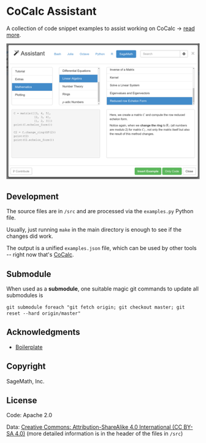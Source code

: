 # CoCalc Assistant

A collection of code snippet examples to assist working on CoCalc → [read more](src/README.md).

![](cocalc-assistant.png)

## Development

The source files are in `/src` and are processed via the `examples.py` Python file.

Usually, just running `make` in the main directory is enough to see if the changes did work.

The output is a unified `examples.json` file, which can be used by other tools -- right now that's [CoCalc](https://cocalc.com).

## Submodule

When used as a **submodule**, one suitable magic git commands to update all submodules is

```
git submodule foreach "git fetch origin; git checkout master; git reset --hard origin/master"
```

## Acknowledgments

* [Boilerplate](https://github.com/moble/jupyter_boilerplate.git)

## Copyright

SageMath, Inc.

## License

Code: Apache 2.0

Data: 
[Creative Commons: Attribution-ShareAlike 4.0 International (CC BY-SA 4.0)](https://creativecommons.org/licenses/by-sa/4.0/) (more detailed information is in the header of the files in `/src`)
